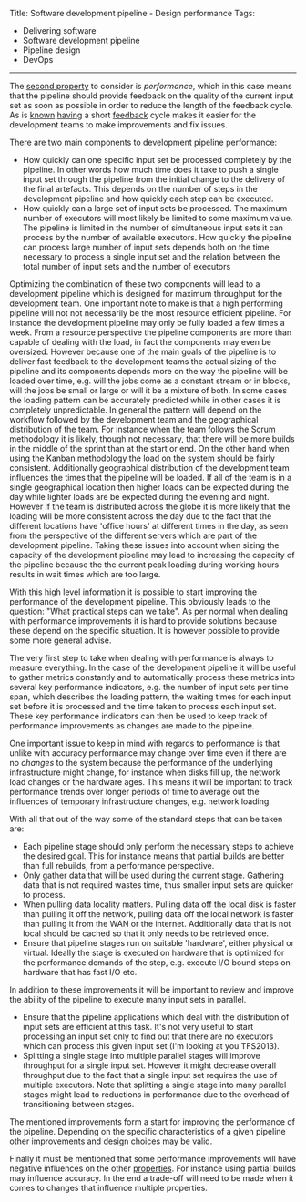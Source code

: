 Title: Software development pipeline - Design performance
Tags:
  - Delivering software
  - Software development pipeline
  - Pipeline design
  - DevOps
---

The [second property](Software-development-pipeline-Design-introduction.html) to consider is
*performance*, which in this case means that the pipeline should provide feedback on the quality of
the current input set as soon as possible in order to reduce the length of the feedback cycle. As is
[known](https://www.richard-banks.org/2013/04/why-short-feedback-cycle-is-good-thing.html)
[having](https://www.ambysoft.com/essays/whyAgileWorksFeedback.html) a short
[feedback](https://continuousdelivery.com/2012/08/why-software-development-methodologies-suck/)
cycle makes it easier for the development teams to make improvements and fix issues.

There are two main components to development pipeline performance:

- How quickly can one specific input set be processed completely by the pipeline. In other words
  how much time does it take to push a single input set through the pipeline from the initial change
  to the delivery of the final artefacts. This depends on the number of steps in the development
  pipeline and how quickly each step can be executed.
- How quickly can a large set of input sets be processed. The maximum number of executors will most
  likely be limited to some maximum value. The pipeline is limited in the number of simultaneous
  input sets it can process by the number of available executors. How quickly the pipeline can
  process large number of input sets depends both on the time necessary to process a single input set
  and the relation between the total number of input sets and the number of executors

Optimizing the combination of these two components will lead to a development pipeline which is
designed for maximum throughput for the development team. One important note to make is that a high
performing pipeline will not not necessarily be the most resource efficient pipeline. For instance
the development pipeline may only be fully loaded a few times a week. From a resource perspective
the pipeline components are more than capable of dealing with the load, in fact the components may
even be oversized. However because one of the main goals of the pipeline is to deliver fast feedback
to the development teams the actual sizing of the pipeline and its components depends more on the
way the pipeline will be loaded over time, e.g. will the jobs come as a constant stream or in
blocks, will the jobs be small or large or will it be a mixture of both. In some cases the loading
pattern can be accurately predicted while in other cases it is completely unpredictable.
In general the pattern will depend on the workflow followed by the development team and the geographical
distribution of the team. For instance when the team follows the Scrum methodology it is
likely, though not necessary, that there will be more builds in the middle of the sprint than at the
start or end. On the other hand when using the Kanban methodology the load on the system should be
fairly consistent. Additionally geographical distribution of the development team influences the
times that the pipeline will be loaded. If all of the team is in a single geographical location then
higher loads can be expected during the day while lighter loads are be expected during the evening
and night. However if the team is distributed across the globe it is more likely that the loading will
be more consistent across the day due to the fact that the different locations have 'office hours' at
different times in the day, as seen from the perspective of the different servers which are part of
the development pipeline. Taking these issues into account when sizing the capacity of the development
pipeline may lead to increasing the capacity of the pipeline because the the current peak loading
during working hours results in wait times which are too large.

With this high level information it is possible to start improving the performance of the development
pipeline. This obviously leads to the question: "What practical steps can we take". As per normal when
dealing with performance improvements it is hard to provide solutions because these depend
on the specific situation. It is however possible to provide some more general advise.

The very first step to take when dealing with performance is always to measure everything. In the case
of the development pipeline it will be useful to gather metrics constantly and to automatically process
these metrics into several key performance indicators, e.g. the number of input sets per time span, which
describes the loading pattern, the waiting times for each input set before it is processed and the
time taken to process each input set. These key performance indicators can then be used to keep
track of performance improvements as changes are made to the pipeline.

One important issue to keep in mind with regards to performance is that unlike with accuracy performance
may change over time even if there are no _changes_ to the system because the performance of the
underlying infrastructure might change, for instance when disks fill up, the network load changes or
the hardware ages. This means it will be important to track performance trends over longer periods of
time to average out the influences of temporary infrastructure changes, e.g. network loading.

With all that out of the way some of the standard steps that can be taken are:

- Each pipeline stage should only perform the necessary steps to achieve the desired goal. This for
  instance means that partial builds are better than full rebuilds, from a performance perspective.
- Only gather data that will be used during the current stage. Gathering data that is not required
  wastes time, thus smaller input sets are quicker to process.
- When pulling data locality matters. Pulling data off the local disk is faster than pulling it off
  the network, pulling data off the local network is faster than pulling it from the WAN or the internet.
  Additionally data that is not local should be cached so that it only needs to be retrieved once.
- Ensure that pipeline stages run on suitable 'hardware', either physical or virtual. Ideally the
  stage is executed on hardware that is optimized for the performance demands of the step, e.g.
  execute I/O bound steps on hardware that has fast I/O etc.


In addition to these improvements it will be important to review and improve the ability of the
pipeline to execute many input sets in parallel.

- Ensure that the pipeline applications which deal with the distribution of input sets are efficient
  at this task. It's not very useful to start processing an input set only to find out that there
  are no executors which can process this given input set (I'm looking at you TFS2013).
- Splitting a single stage into multiple parallel stages will improve throughput for a single input
  set. However it might decrease overall throughput due to the fact that a single input set requires
  the use of multiple executors. Note that splitting a single stage into many parallel stages might
  lead to reductions in performance due to the overhead of transitioning between stages.

The mentioned improvements form a start for improving the performance of the pipeline. Depending on
the specific characteristics of a given pipeline other improvements and design choices may be valid.

Finally it must be mentioned that some performance improvements will have negative influences on the
other [properties](Software-development-pipeline-Design-introduction.html). For instance using partial
builds may influence accuracy. In the end a trade-off will need to be made when it comes to changes
that influence multiple properties.
